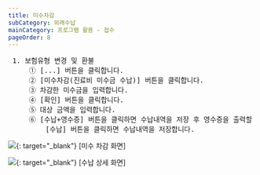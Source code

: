 ```yaml
---
title: 미수차감
subCategory: 외래수납
mainCategory: 프로그램 활용 - 접수
pageOrder: 8
---
```

<pre>
 <t2><bold>1. 보험유형 변경 및 환불</bold></t2>
     ① [...] 버튼을 클릭합니다.
     ② [미수차감(진료비 미수금 수납)] 버튼을 클릭합니다.
     ③ 차감한 미수금을 입력합니다.
     ④ [확인] 버튼을 클릭합니다.
     ⑤ 대상 금액을 입력합니다.
     ⑥ [수납+영수증] 버튼을 클릭하면 수납내역을 저장 후 영수증을 출력할 수 있습니다.
         [수납] 버튼을 클릭하면 수납내역을 저장합니다.
</pre>

[![](/images/{{page.url}}_1.png)](/images/{{page.url}}_1.png){: target="_blank"}
[미수 차감 화면]

[![](/images/{{page.url}}_2.png)](/images/{{page.url}}_2.png){: target="_blank"}
[수납 상세 화면]
